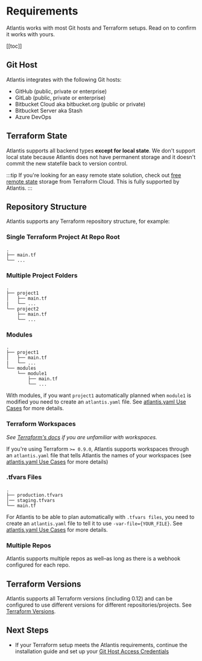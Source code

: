 # Requirements
Atlantis works with most Git hosts and Terraform setups. Read on to confirm
it works with yours.

[[toc]]

## Git Host
Atlantis integrates with the following Git hosts:

* GitHub (public, private or enterprise)
* GitLab (public, private or enterprise)
* Bitbucket Cloud aka bitbucket.org (public or private)
* Bitbucket Server aka Stash
* Azure DevOps

## Terraform State
Atlantis supports all backend types **except for local state**. We don't support local state
because Atlantis does not have permanent storage and it doesn't commit the new
statefile back to version control.

:::tip
If you're looking for an easy remote state solution, check out [free remote state](https://app.terraform.io)
storage from Terraform Cloud. This is fully supported by Atlantis.
:::

## Repository Structure
Atlantis supports any Terraform repository structure, for example:

### Single Terraform Project At Repo Root
```
.
├── main.tf
└── ...
```

### Multiple Project Folders
```
.
├── project1
│   ├── main.tf
|   └── ...
└── project2
    ├── main.tf
    └── ...
```

### Modules
```
.
├── project1
│   ├── main.tf
|   └── ...
└── modules
    └── module1
        ├── main.tf
        └── ...
```
With modules, if you want `project1` automatically planned when `module1` is modified
you need to create an `atlantis.yaml` file. See [atlantis.yaml Use Cases](repo-level-atlantis-yaml.html#configuring-planning) for more details.

###  Terraform Workspaces
*See [Terraform's docs](https://www.terraform.io/docs/state/workspaces.html) if you are unfamiliar with workspaces.*

If you're using Terraform `>= 0.9.0`, Atlantis supports workspaces through an
`atlantis.yaml` file that tells Atlantis the names of your workspaces
(see [atlantis.yaml Use Cases](repo-level-atlantis-yaml.html#supporting-terraform-workspaces) for more details)

### .tfvars Files
```
.
├── production.tfvars
│── staging.tfvars
└── main.tf
```
For Atlantis to be able to plan automatically with `.tfvars files`, you need to create
an `atlantis.yaml` file to tell it to use `-var-file={YOUR_FILE}`.
See [atlantis.yaml Use Cases](custom-workflows.html#tfvars-files) for more details.

### Multiple Repos
Atlantis supports multiple repos as well–as long as there is a webhook configured
for each repo.

## Terraform Versions
Atlantis supports all Terraform versions (including 0.12) and can be configured
to use different versions for different repositories/projects. See [Terraform Versions](terraform-versions.html).

## Next Steps
* If your Terraform setup meets the Atlantis requirements, continue the installation
  guide and set up your [Git Host Access Credentials](access-credentials.html)
